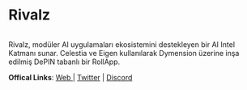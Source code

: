 # Rivalz

<figure><img src="https://docs.rivalz.ai/~gitbook/image?url=https%3A%2F%2F3708766619-files.gitbook.io%2F%7E%2Ffiles%2Fv0%2Fb%2Fgitbook-x-prod.appspot.com%2Fo%2Fspaces%252FtEAVMQUfOtXSxHdeCogt%252Fuploads%252F8Y4jVfXaHQ1l6rnVvlc3%252Fimage_2024-05-03_07-52-37.png%3Falt%3Dmedia%26token%3D3debb28f-c4de-47b6-a66d-afd49d6b337a&#x26;width=768&#x26;dpr=4&#x26;quality=100&#x26;sign=b027bdf6&#x26;sv=1" alt=""><figcaption></figcaption></figure>

Rivalz, modüler AI uygulamaları ekosistemini destekleyen bir AI Intel Katmanı sunar. Celestia ve Eigen kullanılarak Dymension üzerine inşa edilmiş DePIN tabanlı bir RollApp.

**Offical Links**: [Web ](https://rivalz.ai/?r=0xmtnslk)| [Twitter](https://twitter.com/Rivalz\_AI) | [Discord](https://discord.com/invite/rivalzai)
